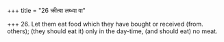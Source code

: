 +++
title = "26 क्रीत्वा लब्ध्वा वा"

+++
26. Let them eat food which they have bought or received (from. others); (they should eat it) only in the day-time, (and should eat) no meat.
